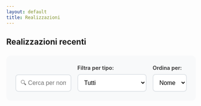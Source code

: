 ```yaml
---
layout: default
title: Realizzazioni
---
```


## Realizzazioni recenti

<!-- Filtri e ricerca -->
<div class="realizzazioni-controls">
  <div class="search-container">
    <input type="text" id="search-input" placeholder="🔍 Cerca per nome o città..." onkeyup="filterRealizzazioni()">
  </div>
  <div class="filter-container">
    <label for="tipo-filter">Filtra per tipo:</label>
    <select id="tipo-filter" onchange="filterRealizzazioni()">
      <option value="tutti">Tutti</option>
      <option value="ristorante">Ristoranti</option>
      <option value="pizzeria">Pizzerie</option>
      <option value="bar">Bar</option>
      <option value="pasticceria">Pasticcerie</option>
      <option value="scuola alberghiera">Scuole Alberghiere</option>
    </select>
  </div>
  <div class="sort-container">
    <label for="sort-select">Ordina per:</label>
    <select id="sort-select" onchange="sortRealizzazioni()">
      <option value="nome">Nome</option>
      <option value="citta">Città</option>
      <option value="tipo">Tipo</option>
    </select>
  </div>
</div>

<div class="realizzazioni-gallery" id="realizzazioni-gallery">
  <!-- Le realizzazioni vengono caricate dinamicamente tramite JavaScript -->
</div>

<style>
/* Controlli per filtri e ricerca */
.realizzazioni-controls {
  background: #f8f9fa;
  padding: 1.5rem;
  border-radius: 12px;
  margin: 1.5rem 0;
  display: grid;
  grid-template-columns: 2fr 1fr 1fr;
  gap: 1rem;
  align-items: end;
}

.search-container input {
  width: 100%;
  padding: 0.75rem;
  border: 2px solid #e1e5e9;
  border-radius: 8px;
  font-size: 1rem;
  transition: border-color 0.3s ease;
}

.search-container input:focus {
  outline: none;
  border-color: #0073aa;
}

.filter-container, .sort-container {
  display: flex;
  flex-direction: column;
  gap: 0.5rem;
}

.filter-container label, .sort-container label {
  font-weight: 600;
  color: #333;
  font-size: 0.9rem;
}

.filter-container select, .sort-container select {
  padding: 0.75rem;
  border: 2px solid #e1e5e9;
  border-radius: 8px;
  font-size: 1rem;
  background: white;
  cursor: pointer;
  transition: border-color 0.3s ease;
}

.filter-container select:focus, .sort-container select:focus {
  outline: none;
  border-color: #0073aa;
}

/* Risultati e statistiche */
.realizzazioni-stats {
  text-align: center;
  margin: 1rem 0;
  padding: 1rem;
  background: #e8f4f8;
  border-radius: 8px;
  border-left: 4px solid #0073aa;
}

.realizzazioni-stats strong {
  color: #0073aa;
  font-size: 1.1rem;
}

/* Messaggio nessun risultato */
.no-results {
  text-align: center;
  padding: 3rem;
  color: #666;
  font-size: 1.1rem;
  background: #f9f9f9;
  border-radius: 12px;
  margin: 2rem 0;
}

.no-results .emoji {
  font-size: 3rem;
  margin-bottom: 1rem;
  display: block;
}

.realizzazioni-gallery {
  display: grid;
  grid-template-columns: repeat(auto-fill, minmax(350px, 1fr));
  gap: 2rem;
  margin: 2rem 0;
}

.realizzazione-card {
  position: relative;
  border-radius: 12px;
  overflow: hidden;
  box-shadow: 0 4px 15px rgba(0,0,0,0.1);
  transition: transform 0.3s ease, box-shadow 0.3s ease;
}

.realizzazione-card:hover {
  transform: translateY(-8px);
  box-shadow: 0 8px 25px rgba(0,0,0,0.2);
}

.realizzazione-image {
  position: relative;
  height: 300px;
  overflow: hidden;
}

.realizzazione-image img {
  width: 100%;
  height: 100%;
  object-fit: cover;
  transition: transform 0.3s ease;
}

.realizzazione-card:hover .realizzazione-image img {
  transform: scale(1.1);
}

.realizzazione-overlay {
  position: absolute;
  bottom: 0;
  left: 0;
  right: 0;
  background: linear-gradient(to top, rgba(0,0,0,0.9) 0%, rgba(0,0,0,0.7) 50%, transparent 100%);
  color: white;
  padding: 1.5rem;
  transform: translateY(20px);
  transition: transform 0.3s ease;
}

.realizzazione-card:hover .realizzazione-overlay {
  transform: translateY(0);
}

.realizzazione-info h3 {
  margin: 0 0 0.5rem 0;
  font-size: 1.3rem;
  font-weight: 600;
}

.realizzazione-info .location {
  margin: 0 0 0.5rem 0;
  font-size: 0.9rem;
  opacity: 0.9;
}

.meta-info {
  display: flex;
  align-items: center;
  gap: 0.75rem;
  margin-bottom: 0.5rem;
  flex-wrap: wrap;
}

.meta-info .location {
  margin: 0;
}

/* Badge per il tipo di locale */
.tipo-badge {
  display: inline-block;
  padding: 0.25rem 0.5rem;
  background: #0073aa;
  color: white;
  border-radius: 12px;
  font-size: 0.75rem;
  font-weight: 500;
  text-transform: capitalize;
  white-space: nowrap;
}

.tipo-badge.ristorante { background: #28a745; }
.tipo-badge.pizzeria { background: #fd7e14; }
.tipo-badge.bar { background: #6f42c1; }
.tipo-badge.pasticceria { background: #e83e8c; }
.tipo-badge.scuola { background: #20c997; }
.tipo-badge.trattoria { background: #dc3545; }
.tipo-badge.osteria { background: #17a2b8; }
.tipo-badge.default { background: #6c757d; }

.realizzazione-info .description {
  margin: 0 0 1rem 0;
  font-size: 0.85rem;
  line-height: 1.4;
  opacity: 0.8;
}

.btn-dettagli {
  display: inline-block;
  padding: 0.5rem 1rem;
  background: #0073aa;
  color: white;
  text-decoration: none;
  border-radius: 5px;
  font-size: 0.9rem;
  font-weight: 500;
  transition: background 0.3s ease;
}

.btn-dettagli:hover {
  background: #005a87;
}

@media (max-width: 768px) {
  .realizzazioni-controls {
    grid-template-columns: 1fr;
    gap: 1rem;
  }
  
  .realizzazioni-gallery {
    grid-template-columns: 1fr;
    gap: 1.5rem;
  }
  
  .realizzazione-card {
    margin: 0 1rem;
  }
  
  .realizzazione-overlay {
    transform: translateY(0);
    background: linear-gradient(to top, rgba(0,0,0,0.8) 0%, rgba(0,0,0,0.6) 70%, transparent 100%);
  }
  
  .meta-info {
    flex-direction: column;
    align-items: flex-start;
    gap: 0.5rem;
  }
  
  .tipo-badge {
    font-size: 0.7rem;
    padding: 0.2rem 0.4rem;
  }
}
</style>

<script>
// Dati delle realizzazioni per JavaScript
let realizzazioniData = [
  {% for realizzazione in site.data.realizzazioni %}
  {
    nome: "{{ realizzazione.nome }}",
    citta: "{{ realizzazione.citta }}",
    tipo: "{{ realizzazione.tipo | default: 'ristorante' }}",
    descrizione: "{{ realizzazione.descrizione | escape }}",
    cartella_foto: "{{ realizzazione.cartella_foto | default: realizzazione.nome | slugify | prepend: '/assets/img/realizzazioni/' }}",
    foto_copertina: "{{ realizzazione.foto_copertina | default: 'foto1.jpg' }}",
    slug: "{{ realizzazione.slug | default: realizzazione.nome | slugify }}"
  }{% unless forloop.last %},{% endunless %}
  {% endfor %}
];

let realizzazioniFiltrate = [...realizzazioniData];

// Funzione per generare il badge del tipo
function getTipoBadge(tipo) {
  const tipi = {
    'ristorante': { emoji: '🍽️', label: 'Ristorante', class: 'ristorante' },
    'pizzeria': { emoji: '🍕', label: 'Pizzeria', class: 'pizzeria' },
    'bar': { emoji: '☕', label: 'Bar', class: 'bar' },
    'pasticceria': { emoji: '🧁', label: 'Pasticceria', class: 'pasticceria' },
    'scuola alberghiera': { emoji: '🎓', label: 'Scuola Alberghiera', class: 'scuola' },
    'trattoria': { emoji: '🍝', label: 'Trattoria', class: 'trattoria' },
    'osteria': { emoji: '🐟', label: 'Osteria', class: 'osteria' }
  };
  
  const tipoInfo = tipi[tipo] || { emoji: '🏪', label: 'Locale', class: 'default' };
  return `<span class="tipo-badge ${tipoInfo.class}">${tipoInfo.emoji} ${tipoInfo.label}</span>`;
}

// Funzione per renderizzare le realizzazioni
function renderRealizzazioni(realizzazioni) {
  const gallery = document.getElementById('realizzazioni-gallery');
  
  if (realizzazioni.length === 0) {
    gallery.innerHTML = `
      <div class="no-results">
        <span class="emoji">🔍</span>
        <p>Nessuna realizzazione trovata con i criteri selezionati.</p>
        <p>Prova a modificare i filtri di ricerca.</p>
      </div>
    `;
    return;
  }
  
  gallery.innerHTML = realizzazioni.map(realizzazione => `
    <div class="realizzazione-card" data-tipo="${realizzazione.tipo}">
      <div class="realizzazione-image">
        <img src="${realizzazione.cartella_foto}/${realizzazione.foto_copertina}" 
             alt="${realizzazione.nome}" loading="lazy">
        <div class="realizzazione-overlay">
          <div class="realizzazione-info">
            <h3>${realizzazione.nome}</h3>
            <div class="meta-info">
              <p class="location">📍 ${realizzazione.citta}</p>
              ${getTipoBadge(realizzazione.tipo)}
            </div>
            ${realizzazione.descrizione ? `<p class="description">${realizzazione.descrizione.substring(0, 100)}...</p>` : ''}
          </div>
          <a href="/realizzazioni/${realizzazione.slug}.html" class="btn-dettagli">Vedi dettagli</a>
        </div>
      </div>
    </div>
  `).join('');
  
  // Aggiorna le statistiche
  updateStats(realizzazioni.length);
}

// Funzione per aggiornare le statistiche
function updateStats(count) {
  let statsElement = document.querySelector('.realizzazioni-stats');
  if (!statsElement) {
    statsElement = document.createElement('div');
    statsElement.className = 'realizzazioni-stats';
    document.querySelector('.realizzazioni-controls').insertAdjacentElement('afterend', statsElement);
  }
  
  statsElement.innerHTML = `
    <p>Mostrando <strong>${count}</strong> di <strong>${realizzazioniData.length}</strong> realizzazioni</p>
  `;
}

// Funzione di filtro e ricerca
function filterRealizzazioni() {
  const searchTerm = document.getElementById('search-input').value.toLowerCase();
  const tipoFilter = document.getElementById('tipo-filter').value;
  
  realizzazioniFiltrate = realizzazioniData.filter(realizzazione => {
    const matchesSearch = realizzazione.nome.toLowerCase().includes(searchTerm) || 
                         realizzazione.citta.toLowerCase().includes(searchTerm) ||
                         (realizzazione.descrizione && realizzazione.descrizione.toLowerCase().includes(searchTerm));
    
    const matchesTipo = tipoFilter === 'tutti' || realizzazione.tipo === tipoFilter;
    
    return matchesSearch && matchesTipo;
  });
  
  renderRealizzazioni(realizzazioniFiltrate);
}

// Funzione di ordinamento
function sortRealizzazioni() {
  const sortBy = document.getElementById('sort-select').value;
  
  realizzazioniFiltrate.sort((a, b) => {
    switch(sortBy) {
      case 'nome':
        return a.nome.localeCompare(b.nome);
      case 'citta':
        return a.citta.localeCompare(b.citta);
      case 'tipo':
        return a.tipo.localeCompare(b.tipo);
      default:
        return 0;
    }
  });
  
  renderRealizzazioni(realizzazioniFiltrate);
}

// Inizializzazione quando la pagina si carica
document.addEventListener('DOMContentLoaded', function() {
  renderRealizzazioni(realizzazioniData);
  
  // Aggiungi event listener per ricerca in tempo reale
  document.getElementById('search-input').addEventListener('input', filterRealizzazioni);
});
</script>